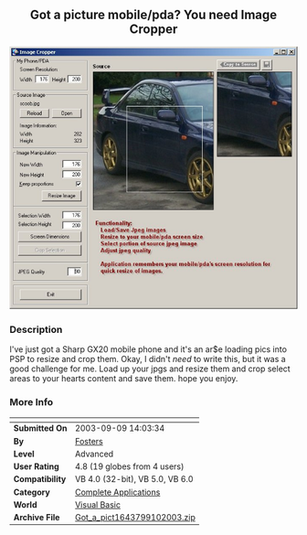 ﻿<div align="center">

## Got a picture mobile/pda? You need Image Cropper

<img src="PIC2003910349326874.jpg">
</div>

### Description

I've just got a Sharp GX20 mobile phone and it's an ar$e loading pics into PSP to resize and crop them. Okay, I didn't *need* to write this, but it was a good challenge for me. Load up your jpgs and resize them and crop select areas to your hearts content and save them. hope you enjoy.
 
### More Info
 


<span>             |<span>
---                |---
**Submitted On**   |2003-09-09 14:03:34
**By**             |[Fosters](https://github.com/Planet-Source-Code/PSCIndex/blob/master/ByAuthor/fosters.md)
**Level**          |Advanced
**User Rating**    |4.8 (19 globes from 4 users)
**Compatibility**  |VB 4\.0 \(32\-bit\), VB 5\.0, VB 6\.0
**Category**       |[Complete Applications](https://github.com/Planet-Source-Code/PSCIndex/blob/master/ByCategory/complete-applications__1-27.md)
**World**          |[Visual Basic](https://github.com/Planet-Source-Code/PSCIndex/blob/master/ByWorld/visual-basic.md)
**Archive File**   |[Got\_a\_pict1643799102003\.zip](https://github.com/Planet-Source-Code/fosters-got-a-picture-mobile-pda-you-need-image-cropper__1-48389/archive/master.zip)








